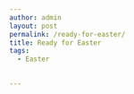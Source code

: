```yaml
---
author: admin
layout: post
permalink: /ready-for-easter/
title: Ready for Easter
tags:
  - Easter
  

---
```


<figure>
	<img src="http://silasq.com/uploads/2013/05/2013-03-31-10.30.28-639x1024.jpg" alt="">	
	<figcaption></figcaption>
</figure>
